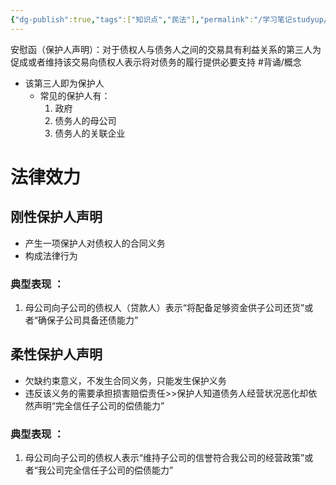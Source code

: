 ```yaml
---
{"dg-publish":true,"tags":["知识点","民法"],"permalink":"/学习笔记studyup/民法总论/安慰函/","dgPassFrontmatter":true,"created":"2024-07-14T21:11:44.113+08:00","updated":"2024-10-24T16:06:12.137+08:00"}
---
```


安慰函（保护人声明）：对于债权人与债务人之间的交易具有利益关系的第三人为促成或者维持该交易向债权人表示将对债务的履行提供必要支持 #背诵/概念 
- 该第三人即为保护人
	- 常见的保护人有：
		1. 政府
		2. 债务人的母公司
		3. 债务人的关联企业
# 法律效力
## 刚性保护人声明
- 产生一项保护人对债权人的合同义务
- 构成法律行为
### 典型表现 ：
1. 母公司向子公司的债权人（贷款人）表示“将配备足够资金供子公司还货”或者“确保子公司具备还债能力”
## 柔性保护人声明
- 欠缺约束意义，不发生合同义务，只能发生保护义务
- 违反该义务的需要承担损害赔偿责任>>保护人知道债务人经营状况恶化却依然声明“完全信任子公司的偿债能力”
### 典型表现 ：
1. 母公司向子公司的债权人表示“维持子公司的信誉符合我公司的经营政策”或者“我公司完全信任子公司的偿债能力”